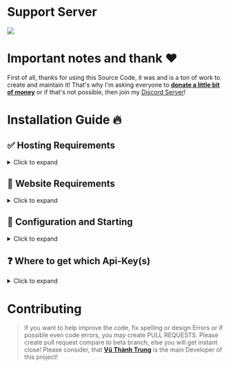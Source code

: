 # Support Server

<a href="https://discord.gg/5q6zxM5vnT"><img src="https://discord.com/api/guilds/1142287130526224404/widget.png"></a>


# Important notes and thank ❤️
First of all, thanks for using this Source Code, it was and is a ton of work to create and maintain it!
That's why I'm asking everyone to [**donate a little bit of money**](https://paypal.me/trungdev) or if that's not possible, then join my [Discord Server](https://discord.gg/5q6zxM5vnT)!

# Installation Guide 🔥

## ✅ Hosting Requirements

<details>
  <summary>Click to expand</summary>

  * [nodejs](https://nodejs.org) version 16.6 or higher, I recommend the latest STABLE version
  * A VPS would be advised, so you don't need to keep your PC/laptop/RasPi 24/7 online!
  * At least 200MB of RAM and 0.25vCPU

</details>

## 🤖 Website Requirements

<details>
  <summary>Click to expand</summary>
 
  1. Download the [Source Code](https://github.com/vuthanhtrung2010/spotify-status)
     * Either by: `git clone https://github.com/vuthanhtrung2010/spotify-status`
     * Or by downloading it as a zip from a branch
  
</details>

## 🤖 Configuration and Starting

<details>
  <summary>Click to expand</summary>

  **NOTE:** *You can do the exact same configuration inside of the `example.env` file, just make sure to rename it to `.env` or use environment variables!*
 
   1. Ensure that you have installed all node modules by running `npm i`
   2. Ensure that you have renamed `example.env` to `.env` and added environment variables
   3. Now run `node index.js` or `pm2 start index.js --name Spotify Status` if you using a VPS. Might add `npx` to the prefix of `pm2`!
  
</details>

## ❓ Where to get which Api-Key(s)

<details>
  <summary>Click to expand</summary>

  **NOTE:** *You can do the exact same configuration inside of the `example.env` file, just make sure to rename it to `.env` or use environment variables!*
 
  1. `./.env`
     * `clientSecret` you can get from: [Spotify-Developer](https://developer.spotify.com)
     * `clientID` you can get from: [Spotify-Developer](https://developer.spotify.com)
     * `redirectURL` whatever you set for your domain/website, route `/callback`
     * `mongoURI` get from [free mongoDB](https://www.mongodb.com/) or [Self-Host Guide](https://www.mongodb.com/docs/manual/tutorial/install-mongodb-on-ubuntu/)
     * `email` is email that you use to register to Spotify platform
  
</details>

# Contributing

> If you want to help improve the code, fix spelling or design Errors or if possible even code errors, you may create PULL REQUESTS.
> Please create pull request compare to beta branch, else you will get instant close!
> Please consider, that [**Vũ Thành Trung**](https://github.com/vuthanhtrung2010) is the main Developer of this project!